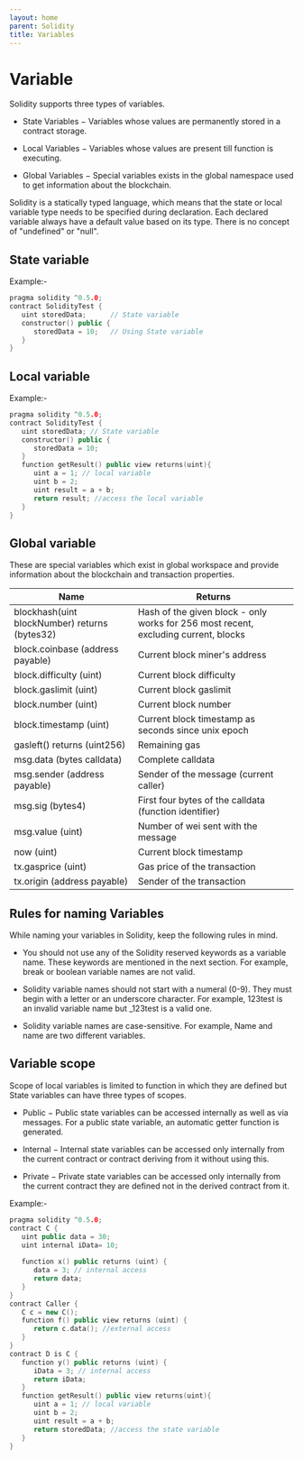```yaml
---
layout: home
parent: Solidity
title: Variables
---
```

# Variable

Solidity supports three types of variables.

* State Variables − Variables whose values are permanently stored in a contract storage.

* Local Variables − Variables whose values are present till function is executing.

* Global Variables − Special variables exists in the global namespace used to get information about the blockchain.

Solidity is a statically typed language, which means that the state or local variable type needs to be specified during declaration. Each declared variable always have a default value based on its type. There is no concept of "undefined" or "null".

## State variable
Example:-
```c++
pragma solidity ^0.5.0;
contract SolidityTest {
   uint storedData;      // State variable
   constructor() public {
      storedData = 10;   // Using State variable
   }
}
```

## Local variable
Example:-
```c++
pragma solidity ^0.5.0;
contract SolidityTest {
   uint storedData; // State variable
   constructor() public {
      storedData = 10;   
   }
   function getResult() public view returns(uint){
      uint a = 1; // local variable
      uint b = 2;
      uint result = a + b;
      return result; //access the local variable
   }
}
```

## Global variable
These are special variables which exist in global workspace and provide information about the blockchain and transaction properties.

|Name |	Returns|
| --- | --- |
|blockhash(uint blockNumber) returns (bytes32) 	|Hash of the given block - only works for 256 most recent, excluding current, blocks|
|block.coinbase (address payable) 	|Current block miner's address|
|block.difficulty (uint) 	|Current block difficulty|
|block.gaslimit (uint) |	Current block gaslimit|
|block.number (uint) 	|Current block number|
|block.timestamp (uint) 	|Current block timestamp as seconds since unix epoch|
|gasleft() returns (uint256) 	|Remaining gas|
|msg.data (bytes calldata) 	|Complete calldata|
|msg.sender (address payable) 	|Sender of the message (current caller)|
|msg.sig (bytes4) 	|First four bytes of the calldata (function identifier)|
|msg.value (uint) 	|Number of wei sent with the message|
|now (uint) 	|Current block timestamp|
|tx.gasprice (uint) 	|Gas price of the transaction|
|tx.origin (address payable) 	| Sender of the transaction|

## Rules for naming Variables 

While naming your variables in Solidity, keep the following rules in mind.

* You should not use any of the Solidity reserved keywords as a variable name. These keywords are mentioned in the next section. For example, break or boolean variable names are not valid.

* Solidity variable names should not start with a numeral (0-9). They must begin with a letter or an underscore character. For example, 123test is an invalid variable name but _123test is a valid one.

* Solidity variable names are case-sensitive. For example, Name and name are two different variables.

## Variable scope

Scope of local variables is limited to function in which they are defined but State variables can have three types of scopes.

* Public − Public state variables can be accessed internally as well as via messages. For a public state variable, an automatic getter function is generated.

* Internal − Internal state variables can be accessed only internally from the current contract or contract deriving from it without using this.

* Private − Private state variables can be accessed only internally from the current contract they are defined not in the derived contract from it.

Example:-
```c++
pragma solidity ^0.5.0;
contract C {
   uint public data = 30;
   uint internal iData= 10;
   
   function x() public returns (uint) {
      data = 3; // internal access
      return data;
   }
}
contract Caller {
   C c = new C();
   function f() public view returns (uint) {
      return c.data(); //external access
   }
}
contract D is C {
   function y() public returns (uint) {
      iData = 3; // internal access
      return iData;
   }
   function getResult() public view returns(uint){
      uint a = 1; // local variable
      uint b = 2;
      uint result = a + b;
      return storedData; //access the state variable
   }
}
```
